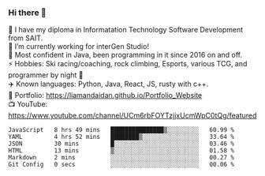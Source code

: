 ### Hi there 👋  
🏫 I have my diploma in Informatation Technology Software Development from SAIT.  
🔭 I’m currently working for interGen Studio!  
💬 Most confident in Java, been programming in it since 2016 on and off.    
⚡ Hobbies: Ski racing/coaching, rock climbing, Esports, various TCG, and programmer by night 🦉    
✈️ Known languages: Python, Java, React, JS, rusty with c++.     
🥇 Portfolio: https://liamandaidan.github.io/Portfolio_Website  
📺 YouTube: https://www.youtube.com/channel/UCm6rbFOYTzjjxUcmWpC0tQg/featured

<!--START_SECTION:waka-->

```text
JavaScript   8 hrs 49 mins   ███████████████▒░░░░░░░░░   60.99 %
YAML         4 hrs 52 mins   ████████▒░░░░░░░░░░░░░░░░   33.64 %
JSON         30 mins         █░░░░░░░░░░░░░░░░░░░░░░░░   03.46 %
HTML         13 mins         ▒░░░░░░░░░░░░░░░░░░░░░░░░   01.58 %
Markdown     2 mins          ░░░░░░░░░░░░░░░░░░░░░░░░░   00.27 %
Git Config   0 secs          ░░░░░░░░░░░░░░░░░░░░░░░░░   00.06 %
```

<!--END_SECTION:waka-->

